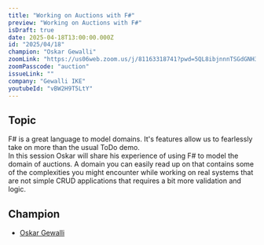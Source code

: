 ```yaml
---
title: "Working on Auctions with F#"
preview: "Working on Auctions with F#"
isDraft: true
date: 2025-04-18T13:00:00.000Z
id: "2025/04/18"
champion: "Oskar Gewalli"
zoomLink: "https://us06web.zoom.us/j/81163318741?pwd=5QL8ibjnnnTSGdGNH3a0tC7EAWvaAU.1"
zoomPasscode: "auction"
issueLink: ""
company: "Gewalli IKE"
youtubeId: "vBW2H9T5LtY"
---
```


## Topic

F# is a great language to model domains. It's features allow us to fearlessly take on more than the usual ToDo demo.  
In this session Oskar will share his experience of using F# to model the domain of auctions.
A domain you can easily read up on that contains some of the complexities you might encounter while working on real systems that are not simple CRUD applications that requires a bit more validation and logic.

## Champion

- [Oskar Gewalli](https://github.com/wallymathieu/)
